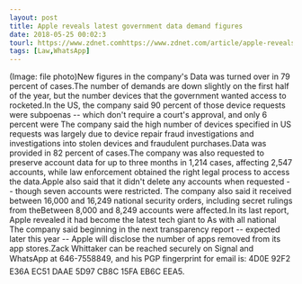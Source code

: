 ```yaml
---
layout: post
title: Apple reveals latest government data demand figures
date: 2018-05-25 00:02:3
tourl: https://www.zdnet.comhttps://www.zdnet.com/article/apple-reveals-latest-government-data-demand-figures/
tags: [Law,WhatsApp]
---
```

(Image: file photo)New figures in the company's Data was turned over in 79 percent of cases.The number of demands are down slightly on the first half of the year, but the number devices that the government wanted access to rocketed.In the US, the company said 90 percent of those device requests were subpoenas -- which don't require a court's approval, and only 6 percent were The company said the high number of devices specified in US requests was largely due to device repair fraud investigations and investigations into stolen devices and fraudulent purchases.Data was provided in 82 percent of cases.The company was also requested to preserve account data for up to three months in 1,214 cases, affecting 2,547 accounts, while law enforcement obtained the right legal process to access the data.Apple also said that it didn't delete any accounts when requested -- though seven accounts were restricted. The company also said it received between 16,000 and 16,249 national security orders, including secret rulings from theBetween 8,000 and 8,249 accounts were affected.In its last report, Apple revealed it had become the latest tech giant to As with all national The company said beginning in the next transparency report -- expected later this year -- Apple will disclose the number of apps removed from its app stores.Zack Whittaker can be reached securely on Signal and WhatsApp at 646-7558849, and his PGP fingerprint for email is: 4D0E 92F2 E36A EC51 DAAE 5D97 CB8C 15FA EB6C EEA5.